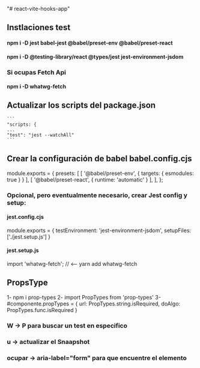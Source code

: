 "# react-vite-hooks-app" 

## Instlaciones test
#### npm i -D jest babel-jest @babel/preset-env @babel/preset-react
#### npm i -D @testing-library/react @types/jest jest-environment-jsdom

### Si ocupas Fetch Api
#### npm i -D whatwg-fetch

## Actualizar los scripts del package.json
````
```
"scripts: {
...
"test": "jest --watchAll"
```
````

## Crear la configuración de babel babel.config.cjs
module.exports = {
presets: [
[ '@babel/preset-env', { targets: { esmodules: true } } ],
[ '@babel/preset-react', { runtime: 'automatic' } ],
],
};
### Opcional, pero eventualmente necesario, crear Jest config y setup:
#### jest.config.cjs
module.exports = {
testEnvironment: 'jest-environment-jsdom',
setupFiles: ['./jest.setup.js']
}
#### jest.setup.js
import 'whatwg-fetch'; // <-- yarn add whatwg-fetch


## PropsType
1- npm i prop-types
2- import PropTypes from 'prop-types'
3- #componente.propTypes = { url: PropTypes.string.isRequired, doAlgo: PropTypes.func.isRequired }

### W -> P para buscar un test en especifico
### u -> actualizar el Snaapshot
### ocupar -> aria-label="form" para que encuentre el elemento